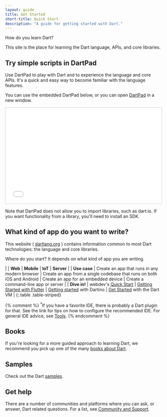 ```yaml
---
layout: guide
title: Get Started
short-title: Quick Start
description: "A guide for getting started with Dart."
---
```


How do you learn Dart?

This site is the place for learning the Dart language,
APIs, and core libraries.

## Try simple scripts in DartPad

Use DartPad to play with Dart and to experience the language and core APIs.
It's a quick and easy way to become familiar with the language features.

You can use the embedded DartPad below, or you can open
[DartPad](/tools/dartpad) in a new window.

<iframe
src="{{site.custom.dartpad.embed-dart-prefix}}?horizontalRatio=70&verticalRatio=65"
    width="100%"
    height="310px"
    style="border: 1px solid #ccc;">
</iframe>

Note that DartPad does not allow you to import libraries,
such as dart:io. If you want functionality from a library,
you'll need to install an SDK.

## What kind of app do you want to write?

This website ( [dartlang.org]({{site.dartlang}}) ) contains information common to most
Dart technologies: the language and core libraries.

Where do you start? It depends on what kind of app you are writing.

| | **Web** | **Mobile** | **IoT** | **Server** |
| **Use case** | Create an app that runs in any modern browser | Create an app from a single codebase that runs on both iOS and Android | Create an app for an embedded device | Create a command-line app or server |
| **Dive in!** | webdev's [Quick Start]({{site.webdev}}/guides/quick-start) | [Getting Started with Flutter]({{site.flutter}}/getting-started/) | [Getting started]({{site.dartino}}/getting-started) with Dartino | [Get Started](/tutorials/dart-vm/get-started) with the Dart VM |
{:.table .table-striped}

{% comment %}
<sup>*</sup>If you have a favorite IDE, there is probably a Dart plugin for that.
See the link for tips on how to configure the recommended IDE.
For general IDE advice, see [Tools](/tools).
{% endcomment %}

## Books

If you're looking for a more guided approach to learning Dart, we recommend you
pick up one of the many [books about Dart](/resources/books).

## Samples

Check out the Dart [samples](/samples/).

## Get help

There are a number of communities and platforms where you can ask,
or answer, Dart related questions. For a list, see
[Community and Support](/community/).
